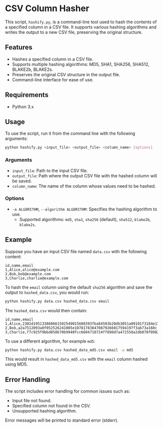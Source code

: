 # CSV Column Hasher

This script, `hashify.py`, is a command-line tool used to hash the contents of a specified column in a CSV file. It supports various hashing algorithms and writes the output to a new CSV file, preserving the original structure.

## Features

- Hashes a specified column in a CSV file.
- Supports multiple hashing algorithms: MD5, SHA1, SHA256, SHA512, BLAKE2b, BLAKE2s.
- Preserves the original CSV structure in the output file.
- Command-line interface for ease of use.

## Requirements

- Python 3.x

## Usage

To use the script, run it from the command line with the following arguments:

```bash
python hashify.py <input_file> <output_file> <column_name> [options]
```

### Arguments

- `input_file`: Path to the input CSV file.
- `output_file`: Path where the output CSV file with the hashed column will be saved.
- `column_name`: The name of the column whose values need to be hashed.

### Options

- `-a ALGORITHM`, `--algorithm ALGORITHM`: Specifies the hashing algorithm to use.
    - Supported algorithms: `md5`, `sha1`, `sha256` (default), `sha512`, `blake2b`, `blake2s`.

## Example

Suppose you have an input CSV file named `data.csv` with the following content:

```csv
id,name,email
1,Alice,alice@example.com
2,Bob,bob@example.com
3,Charlie,charlie@example.com
```

To hash the `email` column using the default `sha256` algorithm and save the output to `hashed_data.csv`, you would run:

```bash
python hashify.py data.csv hashed_data.csv email
```

The `hashed_data.csv` would then contain:

```csv
id,name,email
1,Alice,2302d195133860661502549015608393fba84503b20db3051a09101f3184e17e
2,Bob,a2a7512093a0f052526241005e107817838470879266017594197f3ab73a160c
3,Charlie,f7c925f9bbd858670b9940fcc6604710724ff890d7a472558a2db070f0982f11
```

To use a different algorithm, for example `md5`:

```bash
python hashify.py data.csv hashed_data_md5.csv email -a md5
```

This would result in `hashed_data_md5.csv` with the `email` column hashed using MD5.

## Error Handling

The script includes error handling for common issues such as:
- Input file not found.
- Specified column not found in the CSV.
- Unsupported hashing algorithm.

Error messages will be printed to standard error (stderr).
